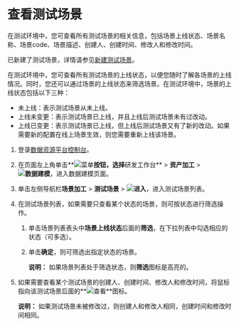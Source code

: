 # 查看测试场景

在测试环境中，您可查看所有测试场景的相关信息，包括场景上线状态、场景名称、场景code、场景描述、创建人、创建时间、修改人和修改时间。

已新建了测试场景，详情请参见[新建测试场景]()。

在测试环境中，您可查看所有测试场景的上线状态，以便您随时了解各场景的上线情况。同时，您还可以通过场景的上线状态来筛选场景。在测试环境中，场景的上线状态包括以下三种：

-   未上线：表示测试场景从未上线。
-   上线未变更：表示测试场景已上线，并且上线后测试场景未有过改动。
-   上线已变更：表示测试场景已上线，但上线后测试场景又有了新的改动。如果需要新的配置在线上场景生效，则您需要重新上线该场景。

1.  登录[数据资源平台控制台](https://dataq.console.aliyun.com)。

2.  在页面左上角单击**![菜单](https://static-aliyun-doc.oss-accelerate.aliyuncs.com/assets/img/zh-CN/6504337061/p188771.png)**按钮，选择**研发工作台** \> **资产加工** \> **![数据建模](https://static-aliyun-doc.oss-accelerate.aliyuncs.com/assets/img/zh-CN/7366900161/p208211.png)**，进入数据建模页面。

3.  单击左侧导航栏**场景加工** \> **测试场景** \> **![进入](https://static-aliyun-doc.oss-accelerate.aliyuncs.com/assets/img/zh-CN/6504337061/p188815.png)**，进入测试场景列表。

4.  在测试场景列表，如果需要只查看某个状态的场景，则可按状态进行筛选操作。

    1.  单击场景列表表头中**场景上线状态**后面的**筛选**，在下拉列表中勾选相应的状态（可多选）。

    2.  单击**确定**，则可筛选出指定状态的场景。

        **说明：** 如果场景列表处于筛选状态，则**筛选**图标是高亮的。

5.  如果需要查看某个测试场景的创建人、创建时间、修改人和修改时间，将鼠标指向该测试场景后面的**![查看](https://static-aliyun-doc.oss-accelerate.aliyuncs.com/assets/img/zh-CN/6353117951/p51311.png)**图标。

    **说明：** 如果测试场景未被修改过，则创建人和修改人相同，创建时间和修改时间相同。


